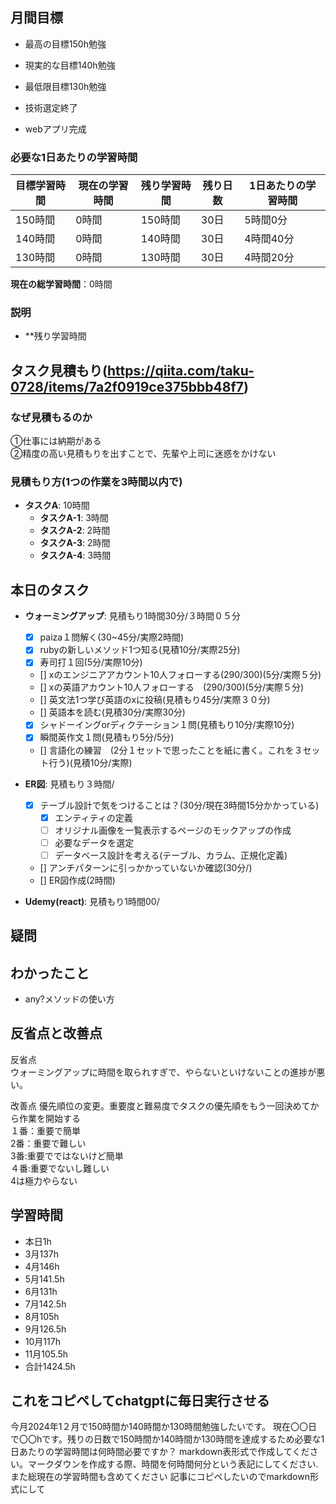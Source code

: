 
## 月間目標
- 最高の目標150h勉強
- 現実的な目標140h勉強
- 最低限目標130h勉強

- 技術選定終了
- webアプリ完成

### 必要な1日あたりの学習時間

| 目標学習時間 | 現在の学習時間 | 残り学習時間 | 残り日数 | 1日あたりの学習時間 |
|--------------|----------------|--------------|----------|--------------------|
| 150時間      | 0時間          | 150時間      | 30日     | 5時間0分           |
| 140時間      | 0時間          | 140時間      | 30日     | 4時間40分          |
| 130時間      | 0時間          | 130時間      | 30日     | 4時間20分          |

**現在の総学習時間**：0時間

### 説明
- **残り学習時間




## タスク見積もり(https://qiita.com/taku-0728/items/7a2f0919ce375bbb48f7)
### なぜ見積もるのか   
①仕事には納期がある  
②精度の高い見積もりを出すことで、先輩や上司に迷惑をかけない

### 見積もり方(1つの作業を3時間以内で)
- **タスクA**: 10時間
  - **タスクA-1**: 3時間
  - **タスクA-2**: 2時間
  - **タスクA-3**: 2時間
  - **タスクA-4**: 3時間


## 本日のタスク

  - **ウォーミングアップ**: 見積もり1時間30分/３時間０５分
    - [x] paiza１問解く(30~45分/実際2時間)
    - [x] rubyの新しいメソッド1つ知る(見積10分/実際25分)
    - [x] 寿司打１回(5分/実際10分)
    - [] xのエンジニアアカウント10人フォローする(290/300)(5分/実際５分)
    - [] xの英語アカウント10人フォローする　(290/300)(5分/実際５分)
    - [] 英文法1つ学び英語のxに投稿(見積もり45分/実際３０分)
    - [] 英語本を読む(見積30分/実際30分)
    - [x] シャドーイングorディクテーション１問(見積もり10分/実際10分)
    - [x] 瞬間英作文１問(見積もり5分/5分)
    - [] 言語化の練習　(2分１セットで思ったことを紙に書く。これを３セット行う)(見積10分/実際)
   
   - **ER図**: 見積もり３時間/    
     - [x] テーブル設計で気をつけることは？(30分/現在3時間15分かかっている)
       -  [x] エンティティの定義
       -  [ ] オリジナル画像を一覧表示するページのモックアップの作成
       -  [ ] 必要なデータを選定
       -  [ ] データベース設計を考える(テーブル、カラム、正規化定義)
     - [] アンチパターンに引っかかっていないか確認(30分/)  
     - [] ER図作成(2時間)
    
  - **Udemy(react)**: 見積もり1時間00/
    
  
    

## 疑問




## わかったこと
- any?メソッドの使い方


## 反省点と改善点
反省点   
ウォーミングアップに時間を取られすぎで、やらないといけないことの進捗が悪い。

改善点
優先順位の変更。重要度と難易度でタスクの優先順をもう一回決めてから作業を開始する  
１番：重要で簡単   
2番：重要で難しい     
3番:重要でではないけど簡単  
４番:重要でないし難しい  
4は極力やらない


## 学習時間
  - 本日1h
  - 3月137h
  - 4月146h
  - 5月141.5h
  - 6月131h
  - 7月142.5h
  - 8月105h
  - 9月126.5h
  - 10月117h
  - 11月105.5h
  - 合計1424.5h

 ## これをコピペしてchatgptに毎日実行させる
今月2024年1２月で150時間か140時間か130時間勉強したいです。
現在〇〇日で〇〇hです。残りの日数で150時間か140時間か130時間を達成するため必要な1日あたりの学習時間は何時間必要ですか？
markdown表形式で作成してください。マークダウンを作成する際、時間を何時間何分という表記にしてください.また総現在の学習時間も含めてください
記事にコピペしたいのでmarkdown形式にして
 
